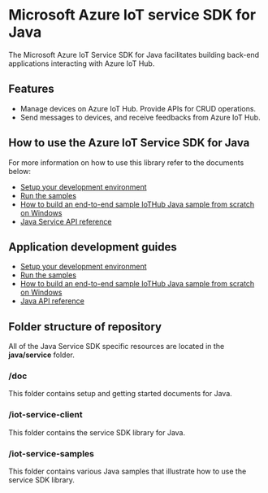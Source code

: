 # Microsoft Azure IoT service SDK for Java

The Microsoft Azure IoT Service SDK for Java facilitates building back-end applications interacting with Azure IoT Hub.

## Features

 * Manage devices on Azure IoT Hub. Provide APIs for CRUD operations.
 * Send messages to devices, and receive feedbacks from Azure IoT Hub.

## How to use the Azure IoT Service SDK for Java

For more information on how to use this library refer to the documents below:
- [Setup your development environment][devbox-setup]
- [Run the samples][run-java-sample]
- [How to build an end-to-end sample IoTHub Java sample from scratch on Windows][how-to-build-a-java-app-from-scratch]
- [Java Service API reference][java-api-reference]


## Application development guides
- [Setup your development environment][devbox-setup]
- [Run the samples][run-java-sample]
- [How to build an end-to-end sample IoTHub Java sample from scratch on Windows][how-to-build-a-java-app-from-scratch]
- [Java API reference][java-api-reference]

## Folder structure of repository

All of the Java Service SDK specific resources are located in the **java/service** folder.

### /doc

This folder contains setup and getting started documents for Java.

### /iot-service-client

This folder contains the service SDK library for Java.

### /iot-service-samples

This folder contains various Java samples that illustrate how to use the service SDK library.

[devbox-setup]: ../doc/java-devbox-setup.md
[run-java-sample]: ./iot-service-samples/
[how-to-build-a-java-app-from-scratch]: https://azure.microsoft.com/documentation/articles/iot-hub-java-java-getstarted/
[java-api-reference]: https://azure.github.io/azure-iot-sdk-java/service/